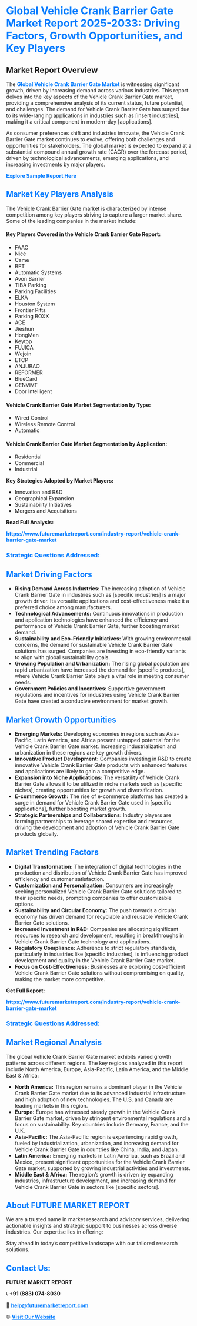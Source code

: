 <h1 style="color: #007BFF;">Global Vehicle Crank Barrier Gate Market Report 2025-2033: Driving Factors, Growth Opportunities, and Key Players</h1>

<section id="overview">
<h2>Market Report Overview</h2>
<p>The <a href="https://www.futuremarketreport.com/industry-report/vehicle-crank-barrier-gate-market" style="color: #007BFF; text-decoration: none;"><strong>Global Vehicle Crank Barrier Gate Market</strong></a> is witnessing significant growth, driven by increasing demand across various industries. This report delves into the key aspects of the Vehicle Crank Barrier Gate market, providing a comprehensive analysis of its current status, future potential, and challenges. The demand for Vehicle Crank Barrier Gate has surged due to its wide-ranging applications in industries such as [insert industries], making it a critical component in modern-day [applications].</p>
<p>As consumer preferences shift and industries innovate, the Vehicle Crank Barrier Gate market continues to evolve, offering both challenges and opportunities for stakeholders. The global market is expected to expand at a substantial compound annual growth rate (CAGR) over the forecast period, driven by technological advancements, emerging applications, and increasing investments by major players.</p>
</section>

<section id="overview">
<p><a href="https://www.futuremarketreport.com/request-sample/reportId=26100" style="color: #007BFF; text-decoration: none;"><strong>Explore Sample Report Here</strong></a></p>
</section>

<section id="key-players">
<h2 style="color: #007BFF;">Market Key Players Analysis</h2>
<p>The Vehicle Crank Barrier Gate market is characterized by intense competition among key players striving to capture a larger market share. Some of the leading companies in the market include:</p>
<h4>Key Players Covered in the Vehicle Crank Barrier Gate Report:</h4>
<ul><li>FAAC</li><li>Nice</li><li>Came</li><li>BFT</li><li>Automatic Systems</li><li>Avon Barrier</li><li>TIBA Parking</li><li>Parking Facilities</li><li>ELKA</li><li>Houston System</li><li>Frontier Pitts</li><li>Parking BOXX</li><li>ACE</li><li>Jieshun</li><li>HongMen</li><li>Keytop</li><li>FUJICA</li><li>Wejoin</li><li>ETCP</li><li>ANJUBAO</li><li>REFORMER</li><li>BlueCard</li><li>GENVIVT</li><li>Door Intelligent</li></ul>
<h4>Vehicle Crank Barrier Gate Market Segmentation by Type:</h4>
<ul><li>Wired Control</li><li>Wireless Remote Control</li><li>Automatic</li></ul>

<h4>Vehicle Crank Barrier Gate Market Segmentation by Application:</h4>
<ul><li>Residential</li><li>Commercial</li><li>Industrial</li></ul>
<p><strong>Key Strategies Adopted by Market Players:</strong></p>
<ul>
<li>Innovation and R&D</li>
<li>Geographical Expansion</li>
<li>Sustainability Initiatives</li>
<li>Mergers and Acquisitions</li>
</ul>
</section>

<section>
<p><strong>Read Full Analysis: </strong></p><a href="https://www.futuremarketreport.com/industry-report/vehicle-crank-barrier-gate-market" style="color: #007BFF; text-decoration: none;"><strong>https://www.futuremarketreport.com/industry-report/vehicle-crank-barrier-gate-market</strong></a>
<h3 style="color: #007BFF;">Strategic Questions Addressed:</h3>
</section>

<section id="driving-factors">
<h2 style="color: #007BFF;">Market Driving Factors</h2>
<ul>
<li><strong>Rising Demand Across Industries:</strong> The increasing adoption of Vehicle Crank Barrier Gate in industries such as [specific industries] is a major growth driver. Its versatile applications and cost-effectiveness make it a preferred choice among manufacturers.</li>
<li><strong>Technological Advancements:</strong> Continuous innovations in production and application technologies have enhanced the efficiency and performance of Vehicle Crank Barrier Gate, further boosting market demand.</li>
<li><strong>Sustainability and Eco-Friendly Initiatives:</strong> With growing environmental concerns, the demand for sustainable Vehicle Crank Barrier Gate solutions has surged. Companies are investing in eco-friendly variants to align with global sustainability goals.</li>
<li><strong>Growing Population and Urbanization:</strong> The rising global population and rapid urbanization have increased the demand for [specific products], where Vehicle Crank Barrier Gate plays a vital role in meeting consumer needs.</li>
<li><strong>Government Policies and Incentives:</strong> Supportive government regulations and incentives for industries using Vehicle Crank Barrier Gate have created a conducive environment for market growth.</li>
</ul>
</section>

<section id="growth-opportunities">
<h2 style="color: #007BFF;">Market Growth Opportunities</h2>
<ul>
<li><strong>Emerging Markets:</strong> Developing economies in regions such as Asia-Pacific, Latin America, and Africa present untapped potential for the Vehicle Crank Barrier Gate market. Increasing industrialization and urbanization in these regions are key growth drivers.</li>
<li><strong>Innovative Product Development:</strong> Companies investing in R&D to create innovative Vehicle Crank Barrier Gate products with enhanced features and applications are likely to gain a competitive edge.</li>
<li><strong>Expansion into Niche Applications:</strong> The versatility of Vehicle Crank Barrier Gate allows it to be utilized in niche markets such as [specific niches], creating opportunities for growth and diversification.</li>
<li><strong>E-commerce Growth:</strong> The rise of e-commerce platforms has created a surge in demand for Vehicle Crank Barrier Gate used in [specific applications], further boosting market growth.</li>
<li><strong>Strategic Partnerships and Collaborations:</strong> Industry players are forming partnerships to leverage shared expertise and resources, driving the development and adoption of Vehicle Crank Barrier Gate products globally.</li>
</ul>
</section>

<section id="trending-factors">
<h2 style="color: #007BFF;">Market Trending Factors</h2>
<ul>
<li><strong>Digital Transformation:</strong> The integration of digital technologies in the production and distribution of Vehicle Crank Barrier Gate has improved efficiency and customer satisfaction.</li>
<li><strong>Customization and Personalization:</strong> Consumers are increasingly seeking personalized Vehicle Crank Barrier Gate solutions tailored to their specific needs, prompting companies to offer customizable options.</li>
<li><strong>Sustainability and Circular Economy:</strong> The push towards a circular economy has driven demand for recyclable and reusable Vehicle Crank Barrier Gate solutions.</li>
<li><strong>Increased Investment in R&D:</strong> Companies are allocating significant resources to research and development, resulting in breakthroughs in Vehicle Crank Barrier Gate technology and applications.</li>
<li><strong>Regulatory Compliance:</strong> Adherence to strict regulatory standards, particularly in industries like [specific industries], is influencing product development and quality in the Vehicle Crank Barrier Gate market.</li>
<li><strong>Focus on Cost-Effectiveness:</strong> Businesses are exploring cost-efficient Vehicle Crank Barrier Gate solutions without compromising on quality, making the market more competitive.</li>
</ul>
</section>

<section>
<p><strong>Get Full Report: </strong></p><a href="https://www.futuremarketreport.com/industry-report/vehicle-crank-barrier-gate-market" style="color: #007BFF; text-decoration: none;"><strong>https://www.futuremarketreport.com/industry-report/vehicle-crank-barrier-gate-market</strong></a>
<h3 style="color: #007BFF;">Strategic Questions Addressed:</h3>
</section>


<section id="regional-analysis">
<h2 style="color: #007BFF;">Market Regional Analysis</h2>
<p>The global Vehicle Crank Barrier Gate market exhibits varied growth patterns across different regions. The key regions analyzed in this report include North America, Europe, Asia-Pacific, Latin America, and the Middle East & Africa:</p>
<ul>
<li><strong>North America:</strong> This region remains a dominant player in the Vehicle Crank Barrier Gate market due to its advanced industrial infrastructure and high adoption of new technologies. The U.S. and Canada are leading markets in this region.</li>
<li><strong>Europe:</strong> Europe has witnessed steady growth in the Vehicle Crank Barrier Gate market, driven by stringent environmental regulations and a focus on sustainability. Key countries include Germany, France, and the U.K.</li>
<li><strong>Asia-Pacific:</strong> The Asia-Pacific region is experiencing rapid growth, fueled by industrialization, urbanization, and increasing demand for Vehicle Crank Barrier Gate in countries like China, India, and Japan.</li>
<li><strong>Latin America:</strong> Emerging markets in Latin America, such as Brazil and Mexico, present significant opportunities for the Vehicle Crank Barrier Gate market, supported by growing industrial activities and investments.</li>
<li><strong>Middle East & Africa:</strong> The region’s growth is driven by expanding industries, infrastructure development, and increasing demand for Vehicle Crank Barrier Gate in sectors like [specific sectors].</li>
</ul>
</section>

<footer>
<h2 style="color: #007BFF;">About FUTURE MARKET REPORT</h2>
<p>We are a trusted name in market research and advisory services, delivering actionable insights and strategic support to businesses across diverse industries. Our expertise lies in offering:</p>

<p>Stay ahead in today’s competitive landscape with our tailored research solutions.</p>

<h2 style="color: #007BFF;">Contact Us:</h2>
<p><strong>FUTURE MARKET REPORT</strong></p>
<p>📞 <strong>+91 (883) 074-8030</strong></p>
<p>📧 <strong><a href="mailto:help@futuremarketreport.com" style="color: #007BFF;">help@futuremarketreport.com</a></strong></p>
<p>🌐 <strong><a href="https://www.futuremarketreport.com/" style="color: #007BFF;">Visit Our Website</a></strong></p>
</footer>